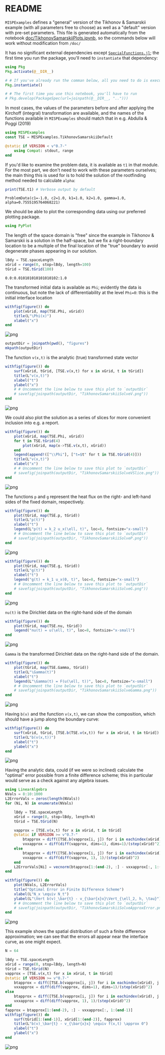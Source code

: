 # README

`MISPExamples` defines a "general" version of the Tikhonov & Samarskii example (with all parameters free to choose) as well as a "default" version with pre-set parameters.
This file is generated automatically from the notebook [doc/TikhonovSamarskiiPlots.ipynb](/doc/TikhonovSamarskiiPlots.ipynb), so the commands below will work without modification from `/doc/`

It has no significant external dependencies except [`SpecialFunctions.jl`](https://github.com/JuliaMath/SpecialFunctions.jl); the first time you run the package, you'll need to `instantiate` that dependency:

```julia
using Pkg
Pkg.activate(@__DIR__)

# # If you've already run the comman below, all you need to do is execute
Pkg.instantiate()

# # The first time you use this notebook, you'll have to run
# Pkg.develop(PackageSpec(url=joinpath(@__DIR__, "..")))
```

In most cases, the values of the parameters before and after applying the Kirchoff (integral) transformation are available, and the names of the functions available in `MISPExamples` should match that in e.g. Abdulla & Poggi (2019)


```julia
using MISPExamples
const TSE = MISPExamples.TikhonovSamarskiiDefault

@static if VERSION < v"0.7-"
    using Compat: stdout, range
end
```

If you'd like to examine the problem data, it is available as `t1` in that module.
For the most part, we don't need to work with these parameters ourselves; the main thing this is used for is to hold the solution of the rootfinding method needed to calculate `alpha`:


```julia
print(TSE.t1) # Verbose output by default
```

    ProblemData(c1=-1.0, c2=1.0, k1=1.0, k2=1.0, gamma=1.0, alpha=0.7555195764068221)

We should be able to plot the corresponding data using our preferred plotting package.


```julia
using PyPlot
```

The length of the space domain is "free" since the example in Tikhonov & Samarskii is a solution in the half-space, but we fix a right-boundary location to be a multiple of the final location of the "true" boundary to avoid degenerate phases appearing in our solution.


```julia
lBdy = TSE.spaceLength
xGrid = range(0, stop=lBdy, length=100)
tGrid = TSE.tGrid(100)
```




    0.0:0.010101010101010102:1.0



The transformed initial data is available as `Phi`; evidently the data is continuous, but note the lack of differentiability at the level `Phi=0`: this is the initial interface location


```julia
withfig(figure()) do
    plot(xGrid, map(TSE.Phi, xGrid))
    title(L"\Phi(x)")
    xlabel("x")
end
```




![png](/doc/figures/README_files/README_10_0.png?raw=true)




```julia
outputDir = joinpath(pwd(), "figures")
mkpath(outputDir)
```

The function `v(x,t)` is the analytic (true) transformed state vector


```julia
withfig(figure()) do
    surf(xGrid, tGrid, [TSE.v(x,t) for x in xGrid, t in tGrid])
    title(L"v(x,t)")
    xlabel("t")
    ylabel("x")
    # # Uncomment the line below to save this plot to `outputDir`
    # savefig(joinpath(outputDir, "TikhonovSamarskiiSolveV.png"))
end
```




![png](/doc/figures/README_files/README_13_0.png?raw=true)



We could also plot the solution as a series of slices for more convenient inclusion into e.g. a report.


```julia
withfig(figure()) do
    plot(xGrid, map(TSE.Phi, xGrid))
    for t in TSE.tGrid(4)
        plot(xGrid, map(x->TSE.v(x,t), xGrid))
    end
    legend(append!(["\\Phi"], ["t=$t" for t in TSE.tGrid(4)]))
    title(L"v(x,t)")
    xlabel("x")
    # # Uncomment the line below to save this plot to `outputDir`
    # savefig(joinpath(outputDir, "TikhonovSamarskiiSolveVSlice.png"))
end
```




![png](/doc/figures/README_files/README_15_0.png)



The functions `p` and `g` represent the heat flux on the right- and left-hand sides of the fixed domain, respectively.


```julia
withfig(figure()) do
    plot(tGrid, map(TSE.p, tGrid))
    title(L"p(t)")
    xlabel("t")
    legend(L"p(t) = k_2 u_x(\ell, t)", loc=8, fontsize="x-small")
    # # Uncomment the line below to save this plot to `outputDir`
    # savefig(joinpath(outputDir, "TikhonovSamarskiiSolveP.png"))
end
```




![png](/doc/figures/README_files/README_17_0.png)




```julia
withfig(figure()) do
    plot(tGrid, map(TSE.g, tGrid))
    title(L"g(t)")
    xlabel("t")
    legend("g(t) = k_1 u_x(0, t)", loc=8, fontsize="x-small")
    # # Uncomment the line below to save this plot to `outputDir`
    # savefig(joinpath(outputDir, "TikhonovSamarskiiSolveG.png"))
end
```




![png](/doc/figures/README_files/README_18_0.png?raw=true)



`nu(t)` is the Dirichlet data on the right-hand side of the domain


```julia
withfig(figure()) do
    plot(tGrid, map(TSE.nu, tGrid))
    legend("nu(t) = u(\ell, t)", loc=8, fontsize="x-small")
end
```




![png](/doc/figures/README_files/README_20_0.png?raw=true)



`Gamma` is the transformed Dirichlet data on the right-hand side of the domain.


```julia
withfig(figure()) do
    plot(tGrid, map(TSE.Gamma, tGrid))
    title(L"\Gamma(t)")
    xlabel("t")
    legend(L"\Gamma(t) = F(u(\ell, t))", loc=8, fontsize="x-small")
    # # Uncomment the line below to save this plot to `outputDir`
    # savefig(joinpath(outputDir, "TikhonovSamarskiiSolveGamma.png"))
end
```




![png](/doc/figures/README_files/README_22_0.png?raw=true)



Having `b(v)` and the function `v(x,t)`, we can show the composition, which should have a jump along the boundary curve:


```julia
withfig(figure()) do
    surf(xGrid, tGrid, [TSE.b(TSE.v(x,t)) for x in xGrid, t in tGrid])
    title(L"b(v(x,t))")
    xlabel("t")
    ylabel("x")
end
```




![png](/doc/figures/README_files/README_24_0.png?raw=true)



Having the analytic data, could (if we were so inclined) calculate the "optimal" error possible from a finite difference scheme; this in particular would serve as a check against any algebra issues.


```julia
using LinearAlgebra
NVals = 8:10:1000
L2ErrorVals = zeros(length(NVals))
for (Ni, N) in enumerate(NVals)

    lBdy = TSE.spaceLength
    xGrid = range(0, stop=lBdy, length=N)
    tGrid = TSE.tGrid(N)

    vapprox = [TSE.v(x,t) for x in xGrid, t in tGrid]
    @static if VERSION >= v"0.7-"
        btapprox = diff([TSE.b(vapprox[i, j]) for i in eachindex(xGrid), j in eachindex(tGrid)], dims=2) / step(tGrid)
        vxxapprox = diff(diff(vapprox, dims=1), dims=1)/(step(xGrid)^2)
    else
        btapprox = diff([TSE.b(vapprox[i, j]) for i in eachindex(xGrid), j in eachindex(tGrid)], 2) / step(tGrid)
        vxxapprox = diff(diff(vapprox, 1), 1)/(step(xGrid)^2)
    end
    L2ErrorVals[Ni] = vecnorm(btapprox[1:(end-2), :] - vxxapprox[:, 1:(end-1)])*step(xGrid)*step(tGrid)
end

withfig(figure()) do
    plot(NVals, L2ErrorVals)
    title("Optimal Error in Finite Difference Scheme")
    xlabel(L"N_x \equiv N_t")
    ylabel(L"\Vert b(v)_\bar{t} - v_{\bar{x}x}\Vert_{\ell_2, h, \tau}")
    # # Uncomment the line below to save this plot to `outputDir`
    # savefig(joinpath(outputDir, "TikhonovSamarskiiSolveApproxError.png"))
end
```




![png](/doc/figures/README_files/README_27_0.png?raw=true)



This example shows the spatial distribution of such a finite difference approximation; we can see that the errors all appear near the interface curve, as one might expect.


```julia
N = 64

lBdy = TSE.spaceLength
xGrid = range(0, stop=lBdy, length=N)
tGrid = TSE.tGrid(N)
vapprox = [TSE.v(x,t) for x in xGrid, t in tGrid]
@static if VERSION >= v"0.7-"
    btapprox = diff([TSE.b(vapprox[i, j]) for i in eachindex(xGrid), j in eachindex(tGrid)], dims=2) / step(tGrid)
    vxxapprox = diff(diff(vapprox, dims=1), dims=1)/(step(xGrid)^2)
else
    btapprox = diff([TSE.b(vapprox[i, j]) for i in eachindex(xGrid), j in eachindex(tGrid)], 2) / step(tGrid)
    vxxapprox = diff(diff(vapprox, 1), 1)/(step(xGrid)^2)
end
fapprox = btapprox[1:(end-2), :] - vxxapprox[:, 1:(end-1)]
withfig(figure()) do
    surf(tGrid[1:(end-1)], xGrid[1:(end-2)], fapprox)
    title(L"b(v)_\bar{t} - v_{\bar{x}x} \equiv f(x,t) \approx 0")
    xlabel("t")
    ylabel("x")
end
```




![png](/doc/figures/README_files/README_29_0.png?raw=true)


